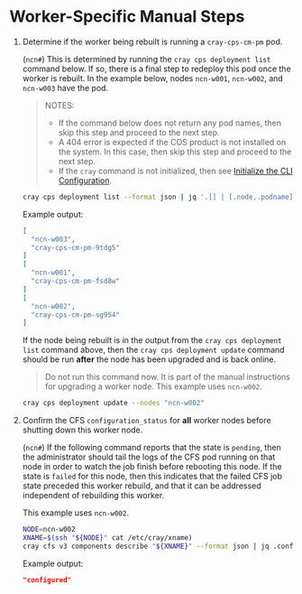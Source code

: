 # Worker-Specific Manual Steps

1. Determine if the worker being rebuilt is running a `cray-cps-cm-pm` pod.

   (`ncn#`) This is determined by running the `cray cps deployment list` command below. If so, there is a final step to redeploy this pod once the worker is rebuilt.
   In the example below, nodes `ncn-w001`, `ncn-w002`, and `ncn-w003` have the pod.

   > NOTES:
   >
   > * If the command below does not return any pod names, then skip this step and proceed to the next step.
   > * A 404 error is expected if the COS product is not installed on the system. In this case, then skip this step and proceed to the next step.
   > * If the `cray` command is not initialized, then see [Initialize the CLI Configuration](../../../operations/configure_cray_cli.md).

    ```bash
    cray cps deployment list --format json | jq '.[] | [.node,.podname]'
    ```

    Example output:

    ```json
    [
      "ncn-w003",
      "cray-cps-cm-pm-9tdg5"
    ]
    [
      "ncn-w001",
      "cray-cps-cm-pm-fsd8w"
    ]
    [
      "ncn-w002",
      "cray-cps-cm-pm-sg954"
    ]
    ```

   If the node being rebuilt is in the output from the `cray cps deployment list` command above, then the `cray cps deployment update` command should be run **after** the node has been upgraded and is back online.

   > Do not run this command now. It is part of the manual instructions for upgrading a worker node. This example uses `ncn-w002`.

   ```bash
   cray cps deployment update --nodes "ncn-w002"
   ```

1. Confirm the CFS `configuration_status` for **all** worker nodes before shutting down this worker node.

   (`ncn#`) If the following command reports that the state is `pending`, then the administrator should tail the logs of the CFS pod running on that node
   in order to watch the job finish before rebooting this node. If the state is `failed` for this node, then this indicates that the failed CFS job state
   preceded this worker rebuild, and that it can be addressed independent of rebuilding this worker.

   This example uses `ncn-w002`.

   ```bash
   NODE=ncn-w002
   XNAME=$(ssh "${NODE}" cat /etc/cray/xname)
   cray cfs v3 components describe "${XNAME}" --format json | jq .configuration_status
   ```

   Example output:

   ```json
   "configured"
   ```
